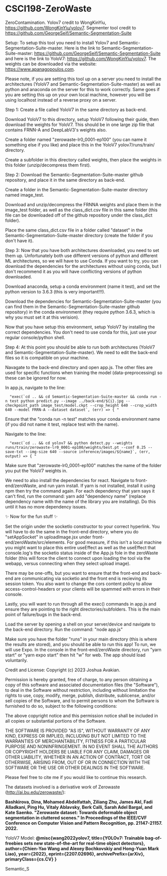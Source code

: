 # CSCI198-ZeroWaste

ZeroContamination. Yolov7 credit to WongKinYiu, https://github.com/WongKinYiu/yolov7. Segmenter tool credit to https://github.com/GeorgeSeif/Semantic-Segmentation-Suite

Setup:
To setup this tool you need to install Yolov7 and Semantic-Segmentation-Suite-master. Here is the link to Semantic-Segmentation-Suite-master: https://github.com/GeorgeSeif/Semantic-Segmentation-Suite and here is the link to YoloV7: https://github.com/WongKinYiu/yolov7. The weights can be downloaded via the website: https://www.apanagopoulos.com. 

Please note, if you are setting this tool up on a server you need to install the architectures (YoloV7 and Semantic-Segmentation-Suite-master) as well as python and anaconda on the server for this to work correctly. Same goes if you are setting this up on your own local machine, however you will be using localhost instead of a reverse proxy on a server.

Step 1:
Create a file called YoloV7 in the same directory as back-end.

Download YoloV7 to this directory, setup YoloV7 following their guide, then download the weights for YoloV7. This should be in one large zip file that contains FRNN-A and DeepLabV3's weights also. 

Create a folder named "zerowaste-lr0_0001-ep100" (you can name it something else if you like) and place this in the YoloV7 yolov7/runs/train/ directory.

Create a subfolder in this directory called weights, then place the weights in this folder (unzip/decompress them first).

Step 2:
Download the Semantic-Segmentation-Suite-master github repository, and place it in the same directory as back-end.

Create a folder in the Semantic-Segmentation-Suite-master directory named image_test.

Download and unzip/decompress the FRNNA weights and place them in the image_test folder, as well as the class_dict.csv file in this same folder (this file can be downloaded off of the github repository under the class_dict folder).

Place the same class_dict.csv file in a folder called "dataset" in the Semantic-Segmentation-Suite-master directory (create the folder if you don't have it).

Step 3:
Now that you have both architectures downloaded, you need to set them up. Unfortunately both use different versions of python and different ML architectures, so we will have to use Conda. If you want to try, you can download the dependencies for the architectures without using conda, but I don't recommend it as you will have conflicting versions of python downloaded.

Download anaconda, setup a conda environment (name it test), and set the python version to 3.6.3 (this is very important!!!).

Download the dependencies for Semantic-Segmentation-Suite-master (you can find them in the Semantic-Segmentation-Suite-master github repository) in the conda environment (they require python 3.6.3, which is why you must set it at this verision).

Now that you have setup this environment, setup YoloV7 by installing the correct dependencies. You don't need to use conda for this, just use your regular console/python shell.

Step 4:
At this point you should be able to run both architectures (YoloV7 and Semantic-Segmentation-Suite-master). We need to edit the back-end files so it is compatible on your machine.

Navagate to the back-end directory and open app.js. The other files are used for specific functions when training the model (data-preprocessing) so these can be ignored for now.

In app.js, navigate to the line: 

      "exec(`cd .. && cd Semantic-Segmentation-Suite-master && conda run -n test python predict.py --image ../back-end/${i}.jpg --checkpoint_path image_test/model.ckpt --crop_height 640 --crop_width 640 --model FRRN-A --dataset dataset`, (err) => { "
      
Ensure that the "conda run -n test" matches your conda environment name (if you did not name it test, replace test with the name).

Navigate to the line:

      "exec(`cd .. && cd yolov7 && python detect.py --weights runs/train/zerowaste-lr0_0001-ep100/weights/best.pt --conf 0.25 --save-txt --img-size 640 --source inference/images/${name}`, (err, output) => { "
      
Make sure that "zerowaste-lr0_0001-ep100" matches the name of the folder you put the YoloV7 weights in. 

We need to also install the dependencies for react. Navigate to front-end/zeroWaste, and run yarn install. If yarn is not installed, install it using npm then try the command again. For each dependency that yarn says it can't find, run the command: yarn add "dependency name" (replace dependency name with the name of the library you are installing). Do this until it has no more dependency issues.

✨ Now for the fun stuff ✨

Set the origin under the socketIo constructor to your correct hyperlink. You will have to do the same in the front-end directory, where you do "setAppSocket" in uploadImage.jsx under front-end/zeroWaste/src/elements. For good measure, if this isn't a local machine you might want to place this entire useEffect as well as the useEffect that console.log's the socketio status inside of the App.js fole in the zeroWaste folder (this will force the client to connect upon loading the tool via the webapp, versus connecting when they select upload image).

There may be one-offs, but you want to ensure that the front-end and back-end are communicating via socketio and the front end is recieving its session token. You also want to change the cors content policy to allow access-control-headers or your clients will be spammed with errors in their console.

Lastly, you will want to run through all the exec() commands in app.js and ensure they are pointing to the right directories/subfolders. This is the main point of failure/bugs in the back-end.

Load the server by opening a shell on your server/device and navigate to the back-end directory. Run the command: "node app.js"

Make sure you have the folder "runs" in your main directory (this is where the results are stored), and you should be able to run this app! To run, we will use Expo. In the console in the front-end/zeroWaste directory, run "yarn start" or "yarn expo start" then hit "w" for web. The app should load voluntarily.




Credit and License:
Copyright (c) 2023 Joshua Avakian.

Permission is hereby granted, free of charge, to any person obtaining a copy of this software and associated documentation files (the "Software"), to deal in the Software without restriction, including without limitation the rights to use, copy, modify, merge, publish, distribute, sublicense, and/or sell copies of the Software, and to permit persons to whom the Software is furnished to do so, subject to the following conditions:

The above copyright notice and this permission notice shall be included in all copies or substantial portions of the Software.

THE SOFTWARE IS PROVIDED "AS IS", WITHOUT WARRANTY OF ANY KIND, EXPRESS OR IMPLIED, INCLUDING BUT NOT LIMITED TO THE WARRANTIES OF MERCHANTABILITY, FITNESS FOR A PARTICULAR PURPOSE AND NONINFRINGEMENT. IN NO EVENT SHALL THE AUTHORS OR COPYRIGHT HOLDERS BE LIABLE FOR ANY CLAIM, DAMAGES OR OTHER LIABILITY, WHETHER IN AN ACTION OF CONTRACT, TORT OR OTHERWISE, ARISING FROM, OUT OF OR IN CONNECTION WITH THE SOFTWARE OR THE USE OR OTHER DEALINGS IN THE SOFTWARE.

Please feel free to cite me if you would like to continue this research.

The datasets involved is a derivative work of Zerowaste (http://ai.bu.edu/zerowaste/):

**Bashkirova, Dina, Mohamed Abdelfattah, Ziliang Zhu, James Akl, Fadi Alladkani, Ping Hu, Vitaly Ablavsky, Berk Calli, Sarah Adel Bargal, and Kate Saenko. "Zerowaste dataset: Towards deformable object segmentation in cluttered scenes." In Proceedings of the IEEE/CVF Conference on Computer Vision and Pattern Recognition, pp. 21147-21157. 2022.**

YoloV7 Model:
**@misc{wang2022yolov7,
      title={YOLOv7: Trainable bag-of-freebies sets new state-of-the-art for real-time object detectors}, 
      author={Chien-Yao Wang and Alexey Bochkovskiy and Hong-Yuan Mark Liao},
      year={2022},
      eprint={2207.02696},
      archivePrefix={arXiv},
      primaryClass={cs.CV}
}**

Semantic_S
